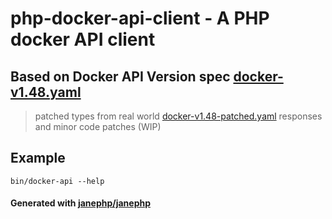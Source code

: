 # php-docker-api-client - A PHP docker API client


## Based on Docker API Version spec [docker-v1.48.yaml](spec/docker-v1.48.yaml)
> patched types from real world [docker-v1.48-patched.yaml](spec/docker-v1.48-patched.yaml) responses and minor code patches (WIP) 

## Example
```shell
bin/docker-api --help
```

#### Generated with [janephp/janephp](https://github.com/janephp/janephp)
